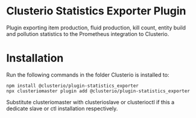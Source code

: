 Clusterio Statistics Exporter Plugin
====================================

Plugin exporting item production, fluid production, kill count, entity
build and pollution statistics to the Prometheus integration to
Clusterio.


Installation
============

Run the following commands in the folder Clusterio is installed to:

    npm install @clusterio/plugin-statistics_exporter
    npx clusteriomaster plugin add @clusterio/plugin-statistics_exporter

Substitute clusteriomaster with clusterioslave or clusterioctl if this a
dedicate slave or ctl installation respectively.
